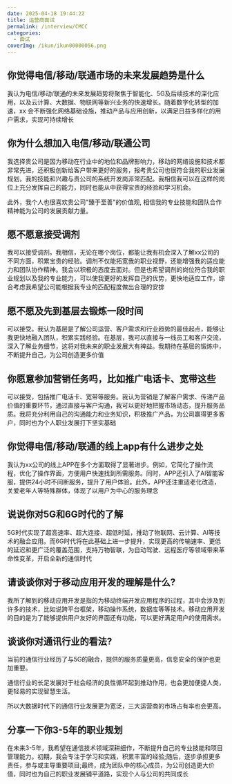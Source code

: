 ```yaml
---
date: 2025-04-18 19:44:22
title: 运营商面试
permalink: /interview/CMCC
categories:
  - 面试
coverImg: /ikun/ikun00000056.png
---
```



## 你觉得电信/移动/联通市场的未来发展趋势是什么

我认为电信/移动/联通的未来发展趋势将聚焦于智能化、5G及后续技术的深化应用，以及云计算、大数据、物联网等新兴业务的快速增长。随着数字化转型的加速，xx 会不断强化网络基础设施，推动产品与应用创新，以满足日益多样化的用户需求，实现可持续增长



## 你为什么想加入电信/移动/联通公司

我选择贵公司是因为移动在行业中的地位和品牌影响力，移动的网络设施和技术都非常先进，还积极创新给客户带来更好的服务，报考贵公司也很符合我的职业发展规划，我的技能和兴趣与贵公司的系统开发岗非常匹配。我相信我可以在这样的岗位上充分发挥自己的能力，同时也能从中获得宝贵的经验和学习机会。

此外，我个人也很喜欢贵公司"臻于至善"的价值观, 相信我的专业技能和团队合作精神能为公司的发展贡献力量。

## 愿不愿意接受调剂

我可以接受调剂。我相信，无论在哪个岗位，都能让我有机会深入了解xx公司的不同方面，积累宝贵的经验。调剂不仅能拓宽我的职业视野，还能增强我的适应能力和团队协作精神。我会以积极的态度去面对。但是也希望调剂的岗位符合我的职业规划以及我的专业能力，可以使我更好的发挥自己的优势，更快地适应工作，综合考虑我希望公司能根据我专业的匹配程度做出合理的安排

## 愿不愿及先到基层去锻炼一段时间

可以接受。我认为基层是了解公司运营、客户需求和行业趋势的最佳起点，能够让我更快地融入团队，积累实践经验。在基层，我可以直接与一线员工和客户交流，深入了解业务细节，这将对我未来的职业发展大有裨益。我期待在基层的锻炼中，不断提升自己，为公司创造更多价值

## 你愿意参加营销任务吗，比如推广电话卡、宽带这些

可以接受，包括推广电话卡、宽带等服务。我认为营销是了解客户需求、传递产品价值的重要环节，通过直接与客户沟通，我可以更好地把握市场动态，提升服务品质。我将充分利用自己的沟通能力和业务知识，积极推广产品，为公司赢得更多客户，同时也为个人职业发展打下坚实基础

## 你觉得电信/移动/联通的线上app有什么进步之处

我认为xx公司的线上APP在多个方面取得了显著进步。例如，它简化了操作流程，优化了操作界面，方便用户快速找到所需服务。同时，APP还引入了Al智能客服，提供24小时不间断服务，提升了用户体验。此外，APP还注重适老化改造，关爱老年人等特殊群体，体现了以用户为中心的服务理念

## 说说你对5G和6G时代的了解

5G时代实现了超高速率、超大连接、超低时延，推动了物联网、云计算、Al等技术的融合应用。而6G时代将在此基础上进一步提升，实现更高的传输速率、更低的延迟和更广泛的覆盖范围，支持万物智联，为自动驾驶、远程医疗等领域带来革命性变革，开启全新的通信时代

## 请谈谈你对于移动应用开发的理解是什么?

我所了解到的移动应用开发是指的为移动终端开发应用程序的过程，其中会涉及到许多的技术，比如说跨平台框架，移动操作系统，数据库等等技术。移动应用开发的目的是为了能够提供用户友好的界面还有功能，可以更好满足用户的使用需求。

## 谈谈你对通讯行业的看法?

当前的通信行业经历了与5G的融合，提供的服务质量更高，信息安全的保护也更加重要。

通信行业的长足发展对于社会经济的良性循环起到推动作用，也会更加便捷人类，更轻易的实现智慧生活。

所以大数据时代下的通信行业发展更为宽泛，三大运营商的市场占有率也会更高。

## 分享一下你3-5年的职业规划

在未来3-5年，我希望在通信技术领域深耕细作，不断提升自己的专业技能和项目管理能力。初期，我会专注于学习和实践，积累丰富的经验;随后，逐步承担更多责任，参与或主导重要项目;最终，成为团队中的核心成员，为公司创造更大价值，同时也为自己的职业发展铺平道路，实现个人与公司的共同成长

